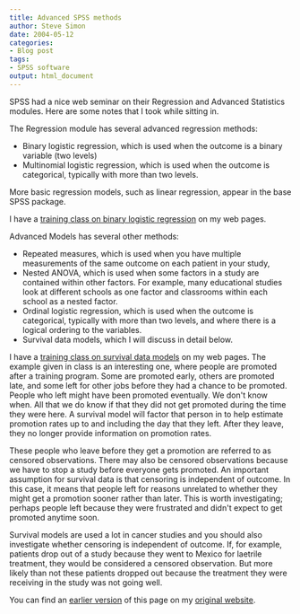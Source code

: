```yaml
---
title: Advanced SPSS methods
author: Steve Simon
date: 2004-05-12
categories:
- Blog post
tags:
- SPSS software
output: html_document
---
```

SPSS had a nice web seminar on their Regression and Advanced Statistics
modules. Here are some notes that I took while sitting in.

The Regression module has several advanced regression methods:

-   Binary logistic regression, which is used when the outcome is a
    binary variable (two levels)
-   Multinomial logistic regression, which is used when the outcome is
    categorical, typically with more than two levels.

More basic regression models, such as linear regression, appear in the
base SPSS package.

I have a [training class on binary logistic
regression](../training/hand04.asp) on my web pages.

Advanced Models has several other methods:

-   Repeated measures, which is used when you have multiple measurements
    of the same outcome on each patient in your study,
-   Nested ANOVA, which is used when some factors in a study are
    contained within other factors. For example, many educational
    studies look at different schools as one factor and classrooms
    within each school as a nested factor.
-   Ordinal logistic regression, which is used when the outcome is
    categorical, typically with more than two levels, and where there is
    a logical ordering to the variables.
-   Survival data models, which I will discuss in detail below.

I have a [training class on survival data
models](../training/hand05.asp) on my web pages. The example given in
class is an interesting one, where people are promoted after a training
program. Some are promoted early, others are promoted late, and some
left for other jobs before they had a chance to be promoted. People who
left might have been promoted eventually. We don't know when. All that
we do know if that they did not get promoted during the time they were
here. A survival model will factor that person in to help estimate
promotion rates up to and including the day that they left. After they
leave, they no longer provide information on promotion rates.

These people who leave before they get a promotion are referred to as
censored observations. There may also be censored observations because
we have to stop a study before everyone gets promoted. An important
assumption for survival data is that censoring is independent of
outcome. In this case, it means that people left for reasons unrelated
to whether they might get a promotion sooner rather than later. This is
worth investigating; perhaps people left because they were frustrated
and didn't expect to get promoted anytime soon.

Survival models are used a lot in cancer studies and you should also
investigate whether censoring is independent of outcome. If, for
example, patients drop out of a study because they went to Mexico for
laetrile treatment, they would be considered a censored observation. But
more likely than not these patients dropped out because the treatment
they were receiving in the study was not going well.

You can find an [earlier version](http://www.pmean.com/04/spss.html) of this page on my [original website](http://www.pmean.com/original_site.html).
